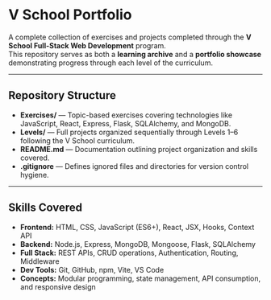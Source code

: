 # V School Portfolio

A complete collection of exercises and projects completed through the **V School Full-Stack Web Development** program.  
This repository serves as both a **learning archive** and a **portfolio showcase** demonstrating progress through each level of the curriculum.

---

## Repository Structure

- **Exercises/** — Topic-based exercises covering technologies like JavaScript, React, Express, Flask, SQLAlchemy, and MongoDB.  
- **Levels/** — Full projects organized sequentially through Levels 1–6 following the V School curriculum.  
- **README.md** — Documentation outlining project organization and skills covered.  
- **.gitignore** — Defines ignored files and directories for version control hygiene.

---

## Skills Covered

- **Frontend:** HTML, CSS, JavaScript (ES6+), React, JSX, Hooks, Context API  
- **Backend:** Node.js, Express, MongoDB, Mongoose, Flask, SQLAlchemy  
- **Full Stack:** REST APIs, CRUD operations, Authentication, Routing, Middleware  
- **Dev Tools:** Git, GitHub, npm, Vite, VS Code  
- **Concepts:** Modular programming, state management, API consumption, and responsive design  




